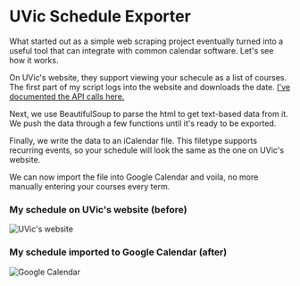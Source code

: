 # UVic Schedule Exporter

What started out as a simple web scraping project eventually turned into a useful tool that can integrate with common calendar software. Let's see how it works.

On UVic's website, they support viewing your schecule as a list of courses. The first part of my script logs into the website and downloads the date. [I've documented the API calls here.](https://documenter.getpostman.com/view/9187076/SVtZwmUP)

Next, we use BeautifulSoup to parse the html to get text-based data from it. We push the data through a few functions until it's ready to be exported.

Finally, we write the data to an iCalendar file. This filetype supports recurring events, so your schedule will look the same as the one on UVic's website.

We can now import the file into Google Calendar and voila, no more manually entering your courses every term.

### My schedule on UVic's website (before)
![UVic's website](https://i.imgur.com/S6EF8iE.png)

### My schedule imported to Google Calendar (after)
![Google Calendar](https://i.imgur.com/4RdAeS5.png)

